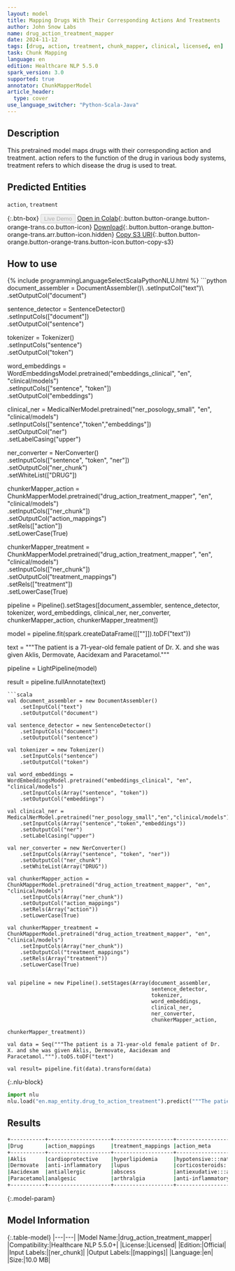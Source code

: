 ```yaml
---
layout: model
title: Mapping Drugs With Their Corresponding Actions And Treatments
author: John Snow Labs
name: drug_action_treatment_mapper
date: 2024-11-12
tags: [drug, action, treatment, chunk_mapper, clinical, licensed, en]
task: Chunk Mapping
language: en
edition: Healthcare NLP 5.5.0
spark_version: 3.0
supported: true
annotator: ChunkMapperModel
article_header:
  type: cover
use_language_switcher: "Python-Scala-Java"
---
```


## Description

This pretrained model maps drugs with their corresponding action and treatment. action refers to the function of the drug in various body systems, treatment refers to which disease the drug is used to treat.

## Predicted Entities

`action`, `treatment`

{:.btn-box}
<button class="button button-orange" disabled>Live Demo</button>
[Open in Colab](https://colab.research.google.com/github/JohnSnowLabs/spark-nlp-workshop/blob/master/tutorials/Certification_Trainings/Healthcare/26.Chunk_Mapping.ipynb){:.button.button-orange.button-orange-trans.co.button-icon}
[Download](https://s3.amazonaws.com/auxdata.johnsnowlabs.com/clinical/models/drug_action_treatment_mapper_en_5.5.0_3.0_1731434580785.zip){:.button.button-orange.button-orange-trans.arr.button-icon.hidden}
[Copy S3 URI](s3://auxdata.johnsnowlabs.com/clinical/models/drug_action_treatment_mapper_en_5.5.0_3.0_1731434580785.zip){:.button.button-orange.button-orange-trans.button-icon.button-copy-s3}

## How to use



<div class="tabs-box" markdown="1">
{% include programmingLanguageSelectScalaPythonNLU.html %}
```python
document_assembler = DocumentAssembler()\
    .setInputCol("text")\
    .setOutputCol("document")

sentence_detector = SentenceDetector()\
    .setInputCols(["document"])\
    .setOutputCol("sentence")

tokenizer = Tokenizer()\
    .setInputCols("sentence")\
    .setOutputCol("token")

word_embeddings = WordEmbeddingsModel.pretrained("embeddings_clinical", "en", "clinical/models")\
    .setInputCols(["sentence", "token"])\
    .setOutputCol("embeddings")

clinical_ner = MedicalNerModel.pretrained("ner_posology_small", "en", "clinical/models")\
    .setInputCols(["sentence","token","embeddings"])\
    .setOutputCol("ner")\
    .setLabelCasing("upper")

ner_converter = NerConverter()\
    .setInputCols(["sentence", "token", "ner"])\
    .setOutputCol("ner_chunk")\
    .setWhiteList(["DRUG"])

chunkerMapper_action = ChunkMapperModel.pretrained("drug_action_treatment_mapper", "en", "clinical/models")\
    .setInputCols(["ner_chunk"])\
    .setOutputCol("action_mappings")\
    .setRels(["action"])\
    .setLowerCase(True)

chunkerMapper_treatment = ChunkMapperModel.pretrained("drug_action_treatment_mapper", "en", "clinical/models")\
    .setInputCols(["ner_chunk"])\
    .setOutputCol("treatment_mappings")\
    .setRels(["treatment"])\
    .setLowerCase(True)

pipeline = Pipeline().setStages([document_assembler,
                                 sentence_detector,
                                 tokenizer, 
                                 word_embeddings,
                                 clinical_ner, 
                                 ner_converter,
                                 chunkerMapper_action,
                                 chunkerMapper_treatment])

model = pipeline.fit(spark.createDataFrame([[""]]).toDF("text"))

text = """The patient is a 71-year-old female patient of Dr. X. and she was given Aklis, Dermovate, Aacidexam and Paracetamol."""

pipeline = LightPipeline(model)

result = pipeline.fullAnnotate(text)
```
```scala
val document_assembler = new DocumentAssembler()
    .setInputCol("text")
    .setOutputCol("document")

val sentence_detector = new SentenceDetector()
    .setInputCols("document")
    .setOutputCol("sentence")

val tokenizer = new Tokenizer()
    .setInputCols("sentence")
    .setOutputCol("token")

val word_embeddings = WordEmbeddingsModel.pretrained("embeddings_clinical", "en", "clinical/models")
    .setInputCols(Array("sentence", "token"))
    .setOutputCol("embeddings")

val clinical_ner = MedicalNerModel.pretrained("ner_posology_small","en","clinical/models")
    .setInputCols(Array("sentence","token","embeddings"))
    .setOutputCol("ner")
    .setLabelCasing("upper")

val ner_converter = new NerConverter()
    .setInputCols(Array("sentence", "token", "ner"))
    .setOutputCol("ner_chunk")
    .setWhiteList(Array("DRUG"))

val chunkerMapper_action = ChunkMapperModel.pretrained("drug_action_treatment_mapper", "en", "clinical/models")
    .setInputCols(Array("ner_chunk"))
    .setOutputCol("action_mappings")
    .setRels(Array("action"))
    .setLowerCase(True)

val chunkerMapper_treatment = ChunkMapperModel.pretrained("drug_action_treatment_mapper", "en", "clinical/models")
    .setInputCols(Array("ner_chunk"))
    .setOutputCol("treatment_mappings")
    .setRels(Array("treatment"))
    .setLowerCase(True)


val pipeline = new Pipeline().setStages(Array(document_assembler,
                                              sentence_detector,
                                              tokenizer, 
                                              word_embeddings,
                                              clinical_ner, 
                                              ner_converter,
                                              chunkerMapper_action,
                                              chunkerMapper_treatment))

val data = Seq("""The patient is a 71-year-old female patient of Dr. X. and she was given Aklis, Dermovate, Aacidexam and Paracetamol.""").toDS.toDF("text")

val result= pipeline.fit(data).transform(data)
```

{:.nlu-block}
```python
import nlu
nlu.load("en.map_entity.drug_to_action_treatment").predict("""The patient is a 71-year-old female patient of Dr. X. and she was given Aklis, Dermovate, Aacidexam and Paracetamol.""")
```
</div>

## Results

```bash
+-----------+--------------------+-------------------+------------------------------------------------------------+-----------------------------------------------------------------------------+
|Drug       |action_mappings     |treatment_mappings |action_meta                                                 |treatment_meta                                                               |
+-----------+--------------------+-------------------+------------------------------------------------------------+-----------------------------------------------------------------------------+
|Aklis      |cardioprotective    |hyperlipidemia     |hypotensive:::natriuretic                                   |hypertension:::diabetic kidney disease:::cerebrovascular accident:::smoking  |
|Dermovate  |anti-inflammatory   |lupus              |corticosteroids::: dermatological preparations:::very strong|discoid lupus erythematosus:::empeines:::psoriasis:::eczema                  |
|Aacidexam  |antiallergic        |abscess            |antiexudative:::anti-inflammatory:::anti-shock              |brain abscess:::agranulocytosis:::adrenogenital syndrome                     |
|Paracetamol|analgesic           |arthralgia         |anti-inflammatory:::antipyretic:::pain reliever             |period pain:::pain:::sore throat:::headache:::influenza:::toothache          |   
+-----------+--------------------+-------------------+------------------------------------------------------------+-----------------------------------------------------------------------------+
```

{:.model-param}
## Model Information

{:.table-model}
|---|---|
|Model Name:|drug_action_treatment_mapper|
|Compatibility:|Healthcare NLP 5.5.0+|
|License:|Licensed|
|Edition:|Official|
|Input Labels:|[ner_chunk]|
|Output Labels:|[mappings]|
|Language:|en|
|Size:|10.0 MB|